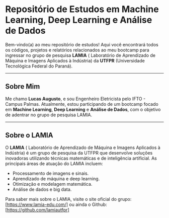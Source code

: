 # Repositório de Estudos em Machine Learning, Deep Learning e Análise de Dados

Bem-vindo(a) ao meu repositório de estudos! Aqui você encontrará todos os códigos, projetos e relatórios relacionados ao meu bootcamp para ingressar no grupo de pesquisa **LAMIA** ( Laboratório de Aprendizado de Máquina e Imagens Aplicados à Indústria) da **UTFPR** (Universidade Tecnológica Federal do Paraná).

---

## Sobre Mim

Me chamo **Lucas Augusto**, e sou Engenheiro Eletricista pelo IFTO - Campus Palmas. Atualmente, estou participando de um bootcamp focado em **Machine Learning**, **Deep Learning** e **Análise de Dados**, com o objetivo de adentrar no grupo de pesquisa LAMIA.

---

## Sobre o LAMIA

O **LAMIA** ( Laboratório de Aprendizado de Máquina e Imagens Aplicados à Indústria) é um grupo de pesquisa da UTFPR que desenvolve soluções inovadoras utilizando técnicas matemáticas e de inteligência artificial. As principais áreas de atuação do LAMIA incluem:

- Processamento de imagens e sinais.
- Aprendizado de máquina e deep learning.
- Otimização e modelagem matemática.
- Análise de dados e big data.

Para saber mais sobre o LAMIA, visite o site oficial do grupo: [https://www.lamia-edu.com/] ou ainda o Github: [https://github.com/lamiautfpr]
